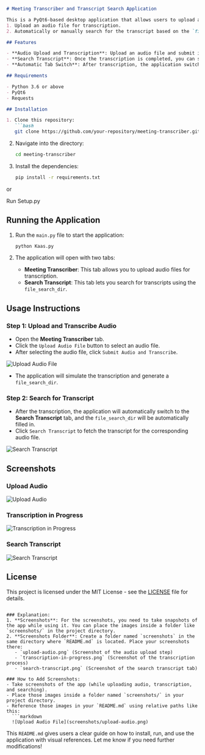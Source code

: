 ```markdown
# Meeting Transcriber and Transcript Search Application

This is a PyQt6-based desktop application that allows users to upload audio files, transcribe them, and search for the resulting transcript using a `file_search_dir`. The application has two primary functionalities:
1. Upload an audio file for transcription.
2. Automatically or manually search for the transcript based on the `file_search_dir` provided after transcription.

## Features

- **Audio Upload and Transcription**: Upload an audio file and submit it for transcription.
- **Search Transcript**: Once the transcription is completed, you can search and retrieve the transcript using a `file_search_dir`.
- **Automatic Tab Switch**: After transcription, the application switches to the search tab and populates the `file_search_dir`.

## Requirements

- Python 3.6 or above
- PyQt6
- Requests

## Installation

1. Clone this repository:
   ```bash
   git clone https://github.com/your-repository/meeting-transcriber.git
   ```

2. Navigate into the directory:
   ```bash
   cd meeting-transcriber
   ```

3. Install the dependencies:
   ```bash
   pip install -r requirements.txt
   ```
or 

Run Setup.py

## Running the Application

1. Run the `main.py` file to start the application:
   ```bash
   python Kaas.py
   ```

2. The application will open with two tabs:
    - **Meeting Transcriber**: This tab allows you to upload audio files for transcription.
    - **Search Transcript**: This tab lets you search for transcripts using the `file_search_dir`.

## Usage Instructions

### Step 1: Upload and Transcribe Audio

- Open the **Meeting Transcriber** tab.
- Click the `Upload Audio File` button to select an audio file.
- After selecting the audio file, click `Submit Audio and Transcribe`.

![Upload Audio File](screenshots/upload-audio.png)

- The application will simulate the transcription and generate a `file_search_dir`.

### Step 2: Search for Transcript

- After the transcription, the application will automatically switch to the **Search Transcript** tab, and the `file_search_dir` will be automatically filled in.
- Click `Search Transcript` to fetch the transcript for the corresponding audio file.

![Search Transcript](screenshots/search-transcript.png)

## Screenshots

### Upload Audio

![Upload Audio](screenshots/upload-audio.png)

### Transcription in Progress

![Transcription in Progress](screenshots/transcription-in-progress.png)

### Search Transcript

![Search Transcript](screenshots/search-transcript.png)

## License

This project is licensed under the MIT License - see the [LICENSE](LICENSE) file for details.
```

### Explanation:
1. **Screenshots**: For the screenshots, you need to take snapshots of the app while using it. You can place the images inside a folder like `screenshots/` in the project directory.
2. **Screenshots Folder**: Create a folder named `screenshots` in the same directory where `README.md` is located. Place your screenshots there:
   - `upload-audio.png` (Screenshot of the audio upload step)
   - `transcription-in-progress.png` (Screenshot of the transcription process)
   - `search-transcript.png` (Screenshot of the search transcript tab)

### How to Add Screenshots:
- Take screenshots of the app (while uploading audio, transcription, and searching).
- Place those images inside a folder named `screenshots/` in your project directory.
- Reference those images in your `README.md` using relative paths like this:
  ```markdown
  ![Upload Audio File](screenshots/upload-audio.png)
  ```

This `README.md` gives users a clear guide on how to install, run, and use the application with visual references. Let me know if you need further modifications!
